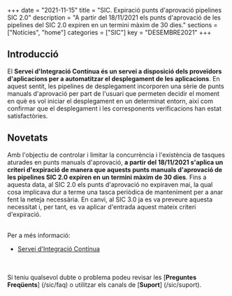 +++
date        = "2021-11-15"
title       = "SIC. Expiració punts d'aprovació pipelines SIC 2.0"
description = "A partir del 18/11/2021 els punts d'aprovació de les pipelines del SIC 2.0 expiren en un termini màxim de 30 dies."
sections    = ["Notícies", "home"]
categories  = ["SIC"]
key         = "DESEMBRE2021"
+++

## Introducció

El **Servei d'Integració Contínua és un servei a disposició dels proveïdors d'aplicacions per a automatitzar el desplegament
de les aplicacions**. En aquest sentit, les pipelines de desplegament incorporen una sèrie de punts manuals d'aprovació per part
de l'usuari que permeten decidir el moment en què es vol iniciar el desplegament en un determinat entorn, així com confirmar
que el desplegament i les corresponents verificacions han estat satisfactòries.

## Novetats

Amb l'objectiu de controlar i limitar la concurrència i l'existència de tasques aturades en punts manuals d'aprovació, **a partir del
18/11/2021 s'aplica un criteri d'expiració de manera que aquests punts manuals d'aprovació de les pipelines SIC 2.0
expiren en un termini màxim de 30 dies**. Fins a aquesta data, al SIC 2.0 els punts d'aprovació no expiraven mai, la qual cosa
implicava dur a terme una tasca periòdica de manteniment per a anar fent la neteja necessària. En canvi, al SIC 3.0 ja es va preveure
aquesta necessitat i, per tant, es va aplicar d'entrada aquest mateix criteri d'expiració.


<br/>
Per a més informació:

- [Servei d'Integració Contínua](/sic20-serveis/ci/)

<br/><br/>
Si teniu qualsevol dubte o problema podeu revisar les [**Preguntes Freqüents**] (/sic/faq) o utilitzar els canals de [**Suport**] (/sic/suport).